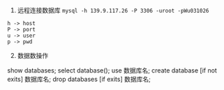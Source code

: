 1. 远程连接数据库
`mysql -h 139.9.117.26 -P 3306 -uroot -pWu031026`
```
h -> host
P -> port
u -> user
p -> pwd
```
2. 数据数操作
   
show databases;
select database();
use 数据库名;
create database [if not exits] 数据库名;
drop databases [if exits] 数据库名;

